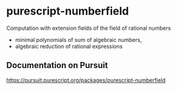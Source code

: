 # purescript-numberfield

Computation with extension fields of the field of rational numbers 

* minimal polynomials of sum of algebraic numbers,
* algebraic reduction of rational expressions


## Documentation on Pursuit

https://pursuit.purescript.org/packages/purescript-numberfield
